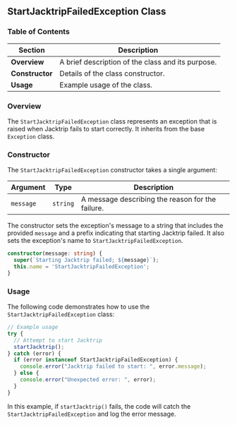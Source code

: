 ##  StartJacktripFailedException Class

### Table of Contents

| Section | Description |
|---|---|
| **Overview** |  A brief description of the class and its purpose. |
| **Constructor** | Details of the class constructor. | 
| **Usage** |  Example usage of the class. |


### Overview

The `StartJacktripFailedException` class represents an exception that is raised when Jacktrip fails to start correctly.  It inherits from the base `Exception` class. 

### Constructor

The `StartJacktripFailedException` constructor takes a single argument:

| Argument | Type | Description |
|---|---|---|
| `message` | `string` | A message describing the reason for the failure. |

The constructor sets the exception's message to a string that includes the provided `message` and a prefix indicating that starting Jacktrip failed. It also sets the exception's name to `StartJacktripFailedException`.

```typescript
constructor(message: string) {
  super(`Starting Jacktrip failed; ${message}`);
  this.name = 'StartJacktripFailedException';
}
```

### Usage

The following code demonstrates how to use the `StartJacktripFailedException` class:

```typescript
// Example usage
try {
  // Attempt to start Jacktrip
  startJacktrip();
} catch (error) {
  if (error instanceof StartJacktripFailedException) {
    console.error("Jacktrip failed to start: ", error.message);
  } else {
    console.error("Unexpected error: ", error);
  }
}
```

In this example, if `startJacktrip()` fails, the code will catch the `StartJacktripFailedException` and log the error message. 
